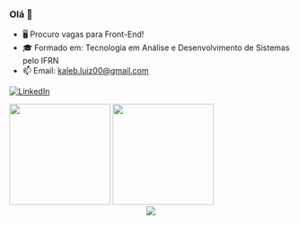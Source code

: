### Olá 👋

- 🖥️ Procuro vagas para Front-End!
- 🎓 Formado em: Tecnologia em Análise e Desenvolvimento de Sistemas pelo IFRN
- 📫 Email: kaleb.luiz00@gmail.com

[![LinkedIn](https://img.shields.io/badge/LinkedIn-0077B5?style=for-the-badge&logo=linkedin&logoColor=white)](https://www.linkedin.com/in/kaleb-luiz-4590a61ab/)

<div>
 <img height="180em" src="https://github-readme-stats.vercel.app/api?username=kaleblight&theme=dark&show_icons=true"/>
 <img height="180em" src="https://github-readme-stats.vercel.app/api/top-langs/?username=kaleblight&layout=compact&theme=dark&show_icons=true"/>
</div>

<div align="center" width="100%">
 <img src="https://skillicons.dev/icons?i=html,css,bootstrap,js,react,vue,docker,git,vscode)](https://skillicons.dev)"/>
</div>

